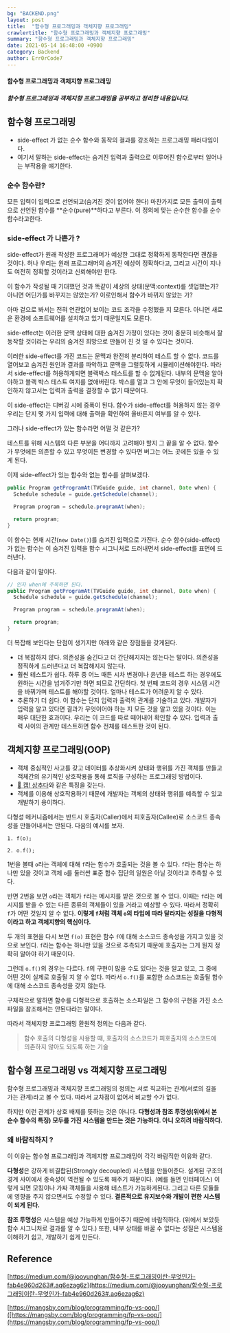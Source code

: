 ```yaml
---
bg: "BACKEND.png"
layout: post
title:  "함수형 프로그래밍과 객체지향 프로그래밍"
crawlertitle: "함수형 프로그래밍과 객체지향 프로그래밍"
summary: "함수형 프로그래밍과 객체지향 프로그래밍"
date: 2021-05-14 16:48:00 +0900
category: Backend
author: Err0rCode7
---
```


#### 함수형 프로그래밍과 객체지향 프로그래밍
##### 함수형 프로그래밍과 객체지향 프로그래밍을 공부하고 정리한 내용입니다.

## 함수형 프로그래밍

- side-effect 가 없는 순수 함수와 동작의 결과를 강조하는 프로그래밍 패러다임이다.
- 여기서 말하는 side-effect는 숨겨진 입력과 출력으로 이루어진 함수로부터 일어나는 부작용을 얘기한다.

### 순수 함수란?

모든 입력이 입력으로 선언되고(숨겨진 것이 없어야 한다) 마찬가지로 모든 출력이 출력으로 선언된 함수를 **순수(pure)**하다고 부른다. 이 정의에 맞는 순수한 함수를 순수 함수라고한다.

### side-effect 가 나쁜가 ?

side-effect가 원래 작성한 프로그래머가 예상한 그대로 정확하게 동작한다면 괜찮을 것이다. 허나 우리는 원래 프로그래머의 숨겨진 예상이 정확하다고, 그리고 시간이 지나도 여전히 정확할 것이라고 신뢰해야만 한다.

이 함수가 작성될 때 기대했던 것과 똑같이 세상의 상태(문맥:context)를 셋업했는가? 아니면 어딘가를 바꾸지는 않았는가? 이로인해서 함수가 바뀌지 않았는 가?

아마 겉으로 봐서는 전혀 연관없어 보이는 코드 조각을 수정했을 지 모른다. 아니면 새로운 환경에 소프트웨어를 설치하고 있기 때문일지도 모른다.

side-effect는 이러한 문맥 상태에 대한 숨겨진 가정이 있다는 것이 충분히 비슷해서 잘 동작할 것이라는 우리의 숨겨진 희망으로 만들어 진 것 일 수 있다는 것이다.

이러한 side-effect를 가진 코드는 문맥과 완전히 분리하여 테스트 할 수 없다. 코드를 열어보고 숨겨진 원인과 결과를 파악하고 문맥을 그럴듯하게 시뮬레이션해야한다. 따라서 side-effect를 허용하게되면 블랙박스 테스트를 할 수 없게된다. 내부의 문맥을 알아야하고 블랙 박스 테스트 여지를 없애버린다. 박스를 열고 그 안에 무엇이 들어있는지 확인하지 않고서는 입력과 출력을 결정할 수 없기 때문이다.

이 side-effect는 디버깅 시에 증폭이 된다. 함수가 side-effect를 허용하지 않는 경우 우리는 단지 몇 가지 입력에 대해 출력을 확인하여 올바른지 여부를 알 수 있다.

그러나 side-effect가 있는 함수라면 어떨 것 같은가?

테스트를 위해 시스템의 다른 부분을 어디까지 고려해야 할지 그 끝을 알 수 없다. 함수가 무엇에든 의존할 수 있고 무엇이든 변경할 수 있다면 버그는 어느 곳에든 있을 수 있게 된다.

이제 side-effect가 있는 함수와 없는 함수를 살펴보겠다.

```java
public Program getProgramAt(TVGuide guide, int channel, Date when) {
  Schedule schedule = guide.getSchedule(channel);

  Program program = schedule.programAt(when);

  return program;
}
```

이 함수는 현재 시간(`new Date()`)를 숨겨진 입력으로 가진다. 순수 함수(side-effect)가 없는 함수는 이 숨겨진 입력을 함수 시그니처로 드러내면서 side-effect를 표면에 드러낸다.

다음과 같이 말이다.

```java
// 인자 when에 주목하면 된다.
public Program getProgramAt(TVGuide guide, int channel, Date when) {
  Schedule schedule = guide.getSchedule(channel);

  Program program = schedule.programAt(when);

  return program;
}
```

더 복잡해 보인다는 단점이 생기지만 아래와 같은 장점들을 갖게된다.

- 더 복잡하지 않다. 의존성을 숨긴다고 더 간단해지지는 않는다는 말이다. 의존성을 정직하게 드러낸다고 더 복잡해지지 않는다.
- 훨씬 테스트가 쉽다. 하루 중 어느 때든 시차 변경이나 윤년을 테스트 하는 경우에도 원하는 시간을 넘겨주기만 하면 되므로 간단하다. 첫 번째 코드의 경우 시스템 시간을 바꿔가며 테스트를 해야할 것이다. 얼마나 테스트가 어려운지 알 수 있다.
- 추론하기 더 쉽다. 이 함수는 단지 입력과 출력의 관계를 기술하고 있다. 개발자가 입력을 알고 있다면 결과가 무엇이어야 하는 지 모든 것을 알고 있을 것이다. 이는 매우 대단한 효과이다. 우리는 이 코드를 따로 떼어내어 확인할 수 있다. 입력과 출력 사이의 관계만 테스트하면 함수 전체를 테스트한 것이 된다.

## 객체지향 프로그래밍(OOP)

- 객체 중심적인 사고를 갖고 데이터를 추상화시켜 상태와 행위를 가진 객체를 만들고 객체간의 유기적인 상호작용을 통해 로직을 구성하는 프로그래밍 방법이다.
- [🔗 캡! 상추다](https://err0rcode7.github.io/java/2021/04/20/%EC%9E%90%EB%B0%94%EC%99%80%EA%B0%9D%EC%B2%B4%EC%A7%80%ED%96%A5.html)와 같은 특징을 갖는다.
- 객체를 이용해 상호작용하기 때문에 개발자는 객체의 상태와 행위를 예측할 수 있고 개발하기 용이하다.

다형성 메커니즘에서는 반드시 호출자(Caller)에서 피호출자(Callee)로 소스코드 종속성을 만들어내서는 안된다. 다음의 예시를 보자.

```
1. f(o);

2. o.f();
```

1번을 볼때 `o`라는 객체에 대해 `f`라는 함수가 호출되는 것을 볼 수 있다. `f`라는 함수는 하나만 있을 것이고 객체 `o`를 둘러싼 표준 함수 집단의 일원은 아닐 것이라고 추측할 수 있다.

반면 2번을 보면 `o`라는 객체가 `f`라는 메시지를 받은 것으로 볼 수 있다. 이때는 `f`라는 메시지를 받을 수 있는 다른 종류의 객체들이 있을 거라고 예상할 수 있다. 따라서 정확히 `f`가 어떤 것일지 알 수 없다. **이렇게 `f`처럼 객체 `o`의 타입에 따라 달라지는 성질을 다형적이라고 하고 객체지향의 핵심이다.**

두 개의 표현을 다시 보면 `f(o)` 표현은 함수 `f`에 대해 소스코드 종속성을 가지고 있을 것으로 보인다. `f`라는 함수는 하나만 있을 것으로 추측되기 때문에 호출자는 그게 뭔지 정확히 알아야 하기 때문이다.

그런데 `o.f()`의 경우는 다르다. `f`의 구현이 많을 수도 있다는 것을 알고 있고, 그 중에 어떤 것이 실제로 호출될 지 알 수 없다. 따라서 `o.f()`를 포함한 소스코드는 호출될 함수에 대해 소스코드 종속성을 갖지 않는다.

구체적으로 말하면 함수를 다형적으로 호출하는 소스파일은 그 함수의 구현을 가진 소스 파일을 참조해서는 안된다라는 말이다.

따라서 객체지향 프로그래밍 환원적 정의는 다음과 같다.

> 함수 호출의 다형성을 사용할 때, 호출자의 소스코드가 피호출자의 소스코드에 의존하지 않아도 되도록 하는 기술

## 함수형 프로그래밍 vs 객체지향 프로그래밍

함수형 프로그래밍과 객체지향 프로그래밍의 정의는 서로 직교하는 관계(서로의 길을 가는 관계)라고 볼 수 있다. 따라서 교차점이 없어서 비교할 수가 없다.

하지만 이런 관계가 상호 배제를 뜻하는 것은 아니다. **다형성과 참조 투명성(위에서 본 순수 함수의 특징) 모두를 가진 시스템을 만드는 것은 가능하다. 아니 오히려 바람직하다.**

### 왜 바람직하지 ?

이 이유는 함수형 프로그래밍과 객체지향 프로그래밍이 각각 바람직한 이유와 같다.

**다형성**은 강하게 비결합된(Strongly decoupled) 시스템을 만들어준다. 설계된 구조의 경계 사이에서 종속성이 역전될 수 있도록 해주기 때문이다. (예를 들면 인터페이스) 이렇게 되면 모킹이나 가짜 객체들을 사용해 테스트가 가능하게된다. 그리고 다른 모듈들에 영향을 주지 않으면서도 수정할 수 있다. **결론적으로 유지보수와 개발이 편한 시스템이 되게 된다.**

**참조 투명성**은 시스템을 예상 가능하게 만들어주기 때문에 바람직하다. (위에서 보았듯 함수 시그니처로 결과를 알 수 있다.) 또한, 내부 상태를 바꿀 수 없다는 성질은 시스템을 이해하기 쉽고, 개발하기 쉽게 만든다.

## Reference

[https://medium.com/@jooyunghan/함수형-프로그래밍이란-무엇인가-fab4e960d263#.aq6ezag6z](https://medium.com/@jooyunghan/함수형-프로그래밍이란-무엇인가-fab4e960d263#.aq6ezag6z)

[https://mangsby.com/blog/programming/fp-vs-oop/]([https://mangsby.com/blog/programming/fp-vs-oop/](https://mangsby.com/blog/programming/fp-vs-oop/)
